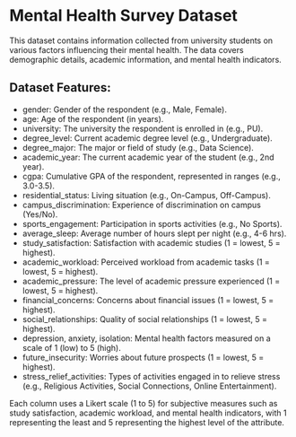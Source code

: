 # Mental Health Survey Dataset
This dataset contains information collected from university students on various factors influencing their mental health. The data covers demographic details, academic information, and mental health indicators.

## Dataset Features:
- gender: Gender of the respondent (e.g., Male, Female).
- age: Age of the respondent (in years).
- university: The university the respondent is enrolled in (e.g., PU).
- degree_level: Current academic degree level (e.g., Undergraduate).
- degree_major: The major or field of study (e.g., Data Science).
- academic_year: The current academic year of the student (e.g., 2nd year).
- cgpa: Cumulative GPA of the respondent, represented in ranges (e.g., 3.0-3.5).
- residential_status: Living situation (e.g., On-Campus, Off-Campus).
- campus_discrimination: Experience of discrimination on campus (Yes/No).
- sports_engagement: Participation in sports activities (e.g., No Sports).
- average_sleep: Average number of hours slept per night (e.g., 4-6 hrs).
- study_satisfaction: Satisfaction with academic studies (1 = lowest, 5 = highest).
- academic_workload: Perceived workload from academic tasks (1 = lowest, 5 = highest).
- academic_pressure: The level of academic pressure experienced (1 = lowest, 5 = highest).
- financial_concerns: Concerns about financial issues (1 = lowest, 5 = highest).
- social_relationships: Quality of social relationships (1 = lowest, 5 = highest).
- depression, anxiety, isolation: Mental health factors measured on a scale of 1 (low) to 5 (high).
- future_insecurity: Worries about future prospects (1 = lowest, 5 = highest).
- stress_relief_activities: Types of activities engaged in to relieve stress (e.g., Religious Activities, Social Connections, Online Entertainment).

Each column uses a Likert scale (1 to 5) for subjective measures such as study satisfaction, academic workload, and mental health indicators, with 1 representing the least and 5 representing the highest level of the attribute.